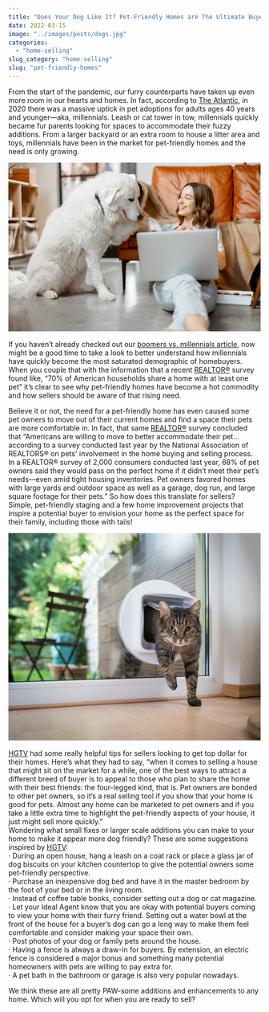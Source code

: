 ```yaml
---
title: "Does Your Dog Like It? Pet-Friendly Homes are The Ultimate Buyer Ask, Here’s Why"
date: 2022-03-15
image: "../images/posts/dogs.jpg"
categories:
  - "home-selling"
slug_category: "home-selling"
slug: "pet-friendly-homes"
---
```


From the start of the pandemic, our furry counterparts have taken up even more room in our hearts and homes. In fact,
according
to [The Atlantic](https://www.theatlantic.com/magazine/archive/2021/09/why-millennials-are-so-obsessed-with-dogs/619489/),
in 2020 there was a massive uptick in pet adoptions for adults ages 40 years and younger—aka, millennials. Leash or cat
tower in tow, millennials quickly became fur parents looking for spaces to accommodate their fuzzy additions. From a
larger backyard or an extra room to house a litter area and toys, millennials have been in the market for pet-friendly
homes and the need is only growing.

![](../images/posts/shutterstock_1920811943__1_-2.jpg)

If you haven’t already checked out
our [boomers vs. millennials article](https://blog.idealagent.com/millennials-vs-boomers-home-buying-features/), now
might be a good time to take a look to better understand how millennials have quickly become the most saturated
demographic of homebuyers. When you couple that with the information that a
recent [REALTOR®](https://magazine.realtor/daily-news/2021/07/29/consumers-are-moving-for-their-pets) survey found like,
“70% of American households share a home with at least one pet” it’s clear to see why pet-friendly homes have become a
hot commodity and how sellers should be aware of that rising need.

Believe it or not, the need for a pet-friendly home has even caused some pet owners to move out of their current homes
and find a space their pets are more comfortable in. In fact, that
same [REALTOR®](https://magazine.realtor/daily-news/2021/07/29/consumers-are-moving-for-their-pets) survey concluded
that “Americans are willing to move to better accommodate their pet…according to a survey conducted last year by the
National Association of REALTORS® on pets' involvement in the home buying and selling process. In a REALTOR® survey of
2,000 consumers conducted last year, 68% of pet owners said they would pass on the perfect home if it didn’t meet their
pet’s needs—even amid tight housing inventories. Pet owners favored homes with large yards and outdoor space as well as
a garage, dog run, and large square footage for their pets.” So how does this translate for sellers? Simple,
pet-friendly staging and a few home improvement projects that inspire a potential buyer to envision your home as the
perfect space for their family, including those with tails!

![](../images/posts/shutterstock_1207781002__1_.jpg)

[HGTV](https://www.hgtv.com/lifestyle/real-estate/sell-your-home-by-promoting-it-as-pet-friendly) had some really
helpful tips for sellers looking to get top dollar for their homes. Here’s what they had to say, “when it comes to
selling a house that might sit on the market for a while, one of the best ways to attract a different breed of buyer is
to appeal to those who plan to share the home with their best friends: the four-legged kind, that is. Pet owners are
bonded to other pet owners, so it’s a real selling tool if you show that your home is good for pets. Almost any home can
be marketed to pet owners and if you take a little extra time to highlight the pet-friendly aspects of your house, it
just might sell more quickly.”  
Wondering what small fixes or larger scale additions you can make to your home to make it appear more dog friendly?
These are some suggestions inspired
by [HGTV](https://www.hgtv.com/lifestyle/real-estate/sell-your-home-by-promoting-it-as-pet-friendly):  
· During an open house, hang a leash on a coat rack or place a glass jar of dog biscuits on your kitchen countertop to
give the potential owners some pet-friendly perspective.  
· Purchase an inexpensive dog bed and have it in the master bedroom by the foot of your bed or in the living room.  
· Instead of coffee table books, consider setting out a dog or cat magazine.  
· Let your Ideal Agent know that you are okay with potential buyers coming to view your home with their furry friend.
Setting out a water bowl at the front of the house for a buyer’s dog can go a long way to make them feel comfortable and
consider making your space their own.  
· Post photos of your dog or family pets around the house.  
· Having a fence is always a draw-in for buyers. By extension, an electric fence is considered a major bonus and
something many potential homeowners with pets are willing to pay extra for.  
· A pet bath in the bathroom or garage is also very popular nowadays.

We think these are all pretty PAW-some additions and enhancements to any home. Which will you opt for when you are ready
to sell?
